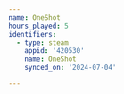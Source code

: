 ```yaml
---
name: OneShot
hours_played: 5
identifiers:
  - type: steam
    appid: '420530'
    name: OneShot
    synced_on: '2024-07-04'

---
```

